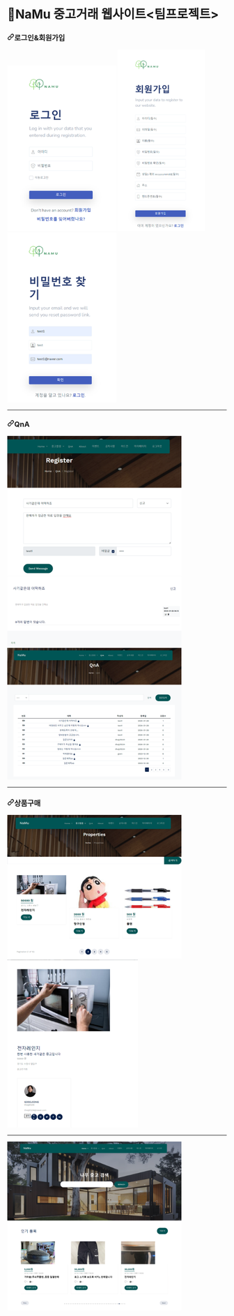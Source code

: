 # 🌳NaMu 중고거래 웹사이트<팀프로젝트>
<h3 tabindex="-1" dir="auto"><a id="user-content-로그인,회원가입" class="anchor" aria-hidden="true" tabindex="-1" href="#로그인"><svg class="octicon octicon-link" viewBox="0 0 16 16" version="1.1" width="16" height="16" aria-hidden="true"><path d="m7.775 3.275 1.25-1.25a3.5 3.5 0 1 1 4.95 4.95l-2.5 2.5a3.5 3.5 0 0 1-4.95 0 .751.751 0 0 1 .018-1.042.751.751 0 0 1 1.042-.018 1.998 1.998 0 0 0 2.83 0l2.5-2.5a2.002 2.002 0 0 0-2.83-2.83l-1.25 1.25a.751.751 0 0 1-1.042-.018.751.751 0 0 1-.018-1.042Zm-4.69 9.64a1.998 1.998 0 0 0 2.83 0l1.25-1.25a.751.751 0 0 1 1.042.018.751.751 0 0 1 .018 1.042l-1.25 1.25a3.5 3.5 0 1 1-4.95-4.95l2.5-2.5a3.5 3.5 0 0 1 4.95 0 .751.751 0 0 1-.018 1.042.751.751 0 0 1-1.042.018 1.998 1.998 0 0 0-2.83 0l-2.5 2.5a1.998 1.998 0 0 0 0 2.83Z"></path></svg></a>로그인&회원가입</h3>
<p dir="auto">
<a><img src="https://github.com/sojeong2184/namu/raw/NaMu/_screenshots/login.png" width="250" style="max-width: 100%;"></a>
<a><img src="https://github.com/sojeong2184/namu/raw/NaMu/_screenshots/회원가입.png" width="200" style="max-width: 100%;"></a>
<a><img src="https://github.com/sojeong2184/namu/raw/NaMu/_screenshots/비밀번호찾기.png" width="250" style="max-width: 100%;"></a>
</p>
<hr>
</hr>
<h3 tabindex="-1" dir="auto"><a id="user-content-QnA" class="anchor" aria-hidden="true" tabindex="-1" href="#qna"><svg class="octicon octicon-link" viewBox="0 0 16 16" version="1.1" width="16" height="16" aria-hidden="true"><path d="m7.775 3.275 1.25-1.25a3.5 3.5 0 1 1 4.95 4.95l-2.5 2.5a3.5 3.5 0 0 1-4.95 0 .751.751 0 0 1 .018-1.042.751.751 0 0 1 1.042-.018 1.998 1.998 0 0 0 2.83 0l2.5-2.5a2.002 2.002 0 0 0-2.83-2.83l-1.25 1.25a.751.751 0 0 1-1.042-.018.751.751 0 0 1-.018-1.042Zm-4.69 9.64a1.998 1.998 0 0 0 2.83 0l1.25-1.25a.751.751 0 0 1 1.042.018.751.751 0 0 1 .018 1.042l-1.25 1.25a3.5 3.5 0 1 1-4.95-4.95l2.5-2.5a3.5 3.5 0 0 1 4.95 0 .751.751 0 0 1-.018 1.042.751.751 0 0 1-1.042.018 1.998 1.998 0 0 0-2.83 0l-2.5 2.5a1.998 1.998 0 0 0 0 2.83Z"></path></svg></a>QnA</h3>
<p dir="auto">
<a><img src="https://github.com/sojeong2184/namu/raw/NaMu/_screenshots/qna질문글.png" width="400" style="max-width: 100%;"></a>
<a><img src="https://github.com/sojeong2184/namu/raw/NaMu/_screenshots/질문상세.png" width="400" style="max-width: 100%;"></a>
<a><img src="https://github.com/sojeong2184/namu/raw/NaMu/_screenshots/질문목록.png" width="400" style="max-width: 100%;"></a>
</p>
<hr>
</hr>
<h3 tabindex="-1" dir="auto"><a id="user-content-상품구매" class="anchor" aria-hidden="true" tabindex="-1" href="#상품구매"><svg class="octicon octicon-link" viewBox="0 0 16 16" version="1.1" width="16" height="16" aria-hidden="true"><path d="m7.775 3.275 1.25-1.25a3.5 3.5 0 1 1 4.95 4.95l-2.5 2.5a3.5 3.5 0 0 1-4.95 0 .751.751 0 0 1 .018-1.042.751.751 0 0 1 1.042-.018 1.998 1.998 0 0 0 2.83 0l2.5-2.5a2.002 2.002 0 0 0-2.83-2.83l-1.25 1.25a.751.751 0 0 1-1.042-.018.751.751 0 0 1-.018-1.042Zm-4.69 9.64a1.998 1.998 0 0 0 2.83 0l1.25-1.25a.751.751 0 0 1 1.042.018.751.751 0 0 1 .018 1.042l-1.25 1.25a3.5 3.5 0 1 1-4.95-4.95l2.5-2.5a3.5 3.5 0 0 1 4.95 0 .751.751 0 0 1-.018 1.042.751.751 0 0 1-1.042.018 1.998 1.998 0 0 0-2.83 0l-2.5 2.5a1.998 1.998 0 0 0 0 2.83Z"></path></svg></a>상품구매</h3>
<p dir="auto">
<a><img src="https://github.com/sojeong2184/namu/raw/NaMu/_screenshots/상품목록.png" width="400" style="max-width: 100%;"></a>
<a><img src="https://github.com/sojeong2184/namu/raw/NaMu/_screenshots/상품상세.png" width="300" style="max-width: 100%;"></a>
</p>
<hr>
</hr>

<p dir="auto">
<a href="https://github.com/sojeong2184/namu/blob/NaMu/_screenshots/index.png" class="">
<img src="https://github.com/sojeong2184/namu/raw/NaMu/_screenshots/index.png" width="400" style="max-width: 100%;"></a>
</p>
